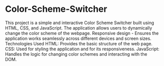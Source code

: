# Color-Scheme-Switcher
 This project is a simple and interactive Color Scheme Switcher built using HTML, CSS, and JavaScript. The application allows users to dynamically change the color scheme of the webpage.  Responsive design - Ensures the application works seamlessly across different devices and screen sizes.  Technologies Used HTML: Provides the basic structure of the web page. CSS: Used for styling the application and for its responsiveness. JavaScript: Handles the logic for changing color schemes and interacting with the DOM.

